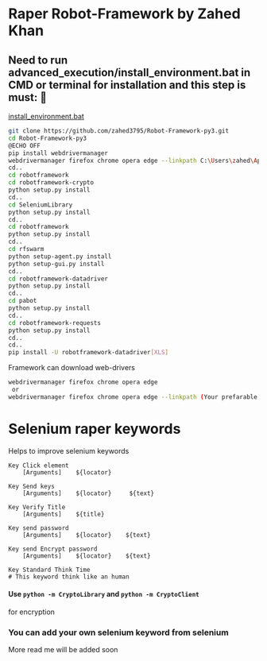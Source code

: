 # Raper Robot-Framework by Zahed Khan


<h2>Need to run advanced_execution/install_environment.bat in CMD or terminal for installation and this step is must: 🚀</h2>

[install_environment.bat](https://github.com/zahed3795/Robot-Framework-py3/blob/master/advanced_execution/install_environment.bat)

```bash
git clone https://github.com/zahed3795/Robot-Framework-py3.git
cd Robot-Framework-py3
@ECHO OFF
pip install webdrivermanager
webdrivermanager firefox chrome opera edge --linkpath C:\Users\zahed\AppData\Local\Programs\Python\Python38
cd..
cd robotframework
cd robotframework-crypto
python setup.py install
cd..
cd SeleniumLibrary
python setup.py install
cd..
cd robotframework
python setup.py install
cd..
cd rfswarm
python setup-agent.py install
python setup-gui.py install
cd..
cd robotframework-datadriver
python setup.py install
cd..
cd pabot
python setup.py install
cd..
cd robotframework-requests
python setup.py install
cd..
cd..
pip install -U robotframework-datadriver[XLS]

```

Framework can download web-drivers 

```bash
webdrivermanager firefox chrome opera edge 
 or 
webdrivermanager firefox chrome opera edge --linkpath (Your prefarable path)
```
# Selenium raper keywords
Helps to improve selenium keywords
```robotframework
Key Click element
    [Arguments]    ${locator}
    
Key Send keys
    [Arguments]    ${locator}     ${text}   
       
Key Verify Title
    [Arguments]    ${title}  

Key send password 
    [Arguments]    ${locator}    ${text}
    
Key send Encrypt password 
    [Arguments]    ${locator}    ${text}
    
Key Standard Think Time
# This keyword think like an human
```
#### Use `python -m CryptoLibrary` and `python -m CryptoClient`
for encryption 

### You can add your own selenium keyword from selenium 

More read me will be added soon


